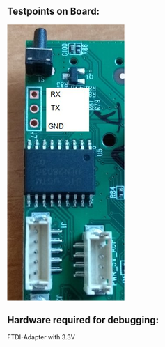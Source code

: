 ## Testpoints on Board:

![Headers](/teardown/headers_sample.jpg)


## Hardware required for debugging:
FTDI-Adapter with 3.3V
